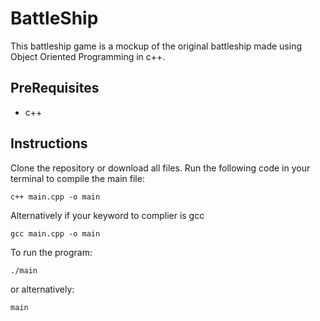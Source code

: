 # BattleShip

This battleship game is a mockup of the original battleship made using Object Oriented Programming in c++.


## PreRequisites
* c++

## Instructions

Clone the repository or download all files. Run the following code in your terminal to compile the main file:
```
c++ main.cpp -o main
```

Alternatively if your keyword to complier is gcc
```
gcc main.cpp -o main
```

To run the program:
```
./main
```
or alternatively:
```
main
```
